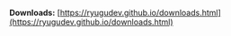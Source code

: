 **Downloads:** [https://ryugudev.github.io/downloads.html](https://ryugudev.github.io/downloads.html)

